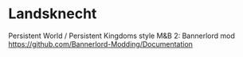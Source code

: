 # Landsknecht
Persistent World / Persistent Kingdoms style M&amp;B 2: Bannerlord mod
https://github.com/Bannerlord-Modding/Documentation
